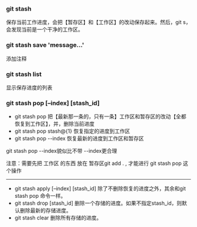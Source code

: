 ### git stash
保存当前工作进度，会把【暂存区】和【工作区】的改动保存起来。然后，git s，会发现当前是一个干净的工作区。

### git stash save 'message...'

添加注释

### git stash list
显示保存进度的列表
### git stash pop [–index] [stash_id]
- git stash pop 把【最新那一条的，只有一条】工作区和暂存区的改动【全都恢复到工作区】，并，删除当前进度
- git stash pop stash@{1} 恢复指定的进度到工作区
- git stash pop --index 恢复最新的进度到工作区和暂存区

git stash pop --index貌似比不带 --index更合理



注意：需要先把 工作区 的东西 放在 暂存区git add . , 才能进行 git stash pop 这个操作

---
- git stash apply [–index] [stash_id]
除了不删除恢复的进度之外，其余和git stash pop 命令一样。
- git stash drop [stash_id]
删除一个存储的进度。如果不指定stash_id，则默认删除最新的存储进度。
- git stash clear
删除所有存储的进度。